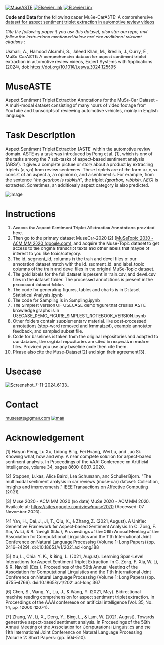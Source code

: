 [![MuseASTE](https://img.shields.io/badge/MuseASTE-blueviolet?logo=https%3A%2F%2Favatars.githubusercontent.com%2Fu%2F77707590%3Fv%3D4&logoColor=blueviolet&label=Github&color=blueviolet
)](https://github.com/AtiUsm/MuseASTE/tree/main)
[![ElsevierLink](https://img.shields.io/badge/Page-green?style=plastic&logoColor=greem&label=Elsevier&color=green
)](https://www.sciencedirect.com/science/article/pii/S0957417424025624)
[![ElsevierLink](https://img.shields.io/badge/PDF-red?style=plastic&logoColor=red&label=Elsevier&color=red
)](https://www.sciencedirect.com/science/article/pii/S0957417424025624/pdfft?md5=0709c2b02ab9ad74d5e277aa4fe2d7d8&pid=1-s2.0-S0957417424025624-main.pdf)



**Code and Data** for the following paper  [MuSe-CarASTE: A comprehensive dataset for aspect sentiment triplet extraction in automotive review videos](https://doi.org/10.1016/j.eswa.2024.125695) 

*Cite the following paper if you use this dataset, also star our repo, and follow the instructions mentioned below and cite additional relevant citations :*

Usmani, A., Hamood Alsamhi, S., Jaleed Khan, M., Breslin, J., Curry, E., MuSe-CarASTE: A comprehensive dataset for aspect sentiment triplet extraction in automotive review videos, Expert Systems with Applications (2024), doi: https://doi.org/10.1016/j.eswa.2024.125695

# MuseASTE
Aspect Sentiment Triplet Extraction Annotations for the MuSe-Car Dataset - A multi-modal dataset consisting of many hours of video footage from YouTube and transcripts of reviewing automotive vehicles, mainly in English language. 

# Task Description
Aspect Sentiment Triplet Extraction (ASTE) within the automotive review domain. ASTE as a task was introduced by Peng et al. [1], which is one of the tasks among the 7 sub-tasks of aspect-based sentiment analysis (ABSA). It gives a complete picture or story about a product by extracting triplets (a,s,o) from review sentences. These triplets are of the form <a,o,s> consist of an aspect a, an opinion o, and a sentiment s.   For example, from the sentence *“the gearbox is rubbish”*, the triplet *(gearbox, rubbish, NEG)* is extracted. Sometimes, an additionaly aspect category is also predicted.

![image](https://github.com/user-attachments/assets/f0fa7462-cb25-4ec4-8e26-9c075661a058)

# Instructions
1.	Access the Aspect Sentiment Triplet AExtraction Annotations provided here.
2.	Then go to the primary dataset MuseCar-2020 [2] ([MuSeTopic 2020 - ACM MM 2020 (google.com)](https://sites.google.com/view/muse2020/challenge/get-data?authuser=0), and acquire the Muse-Topic dataset to get access to the original transcript texts and other labels that maybe of interest to you like topic/category.
3.	The id, segment_id, columns in the train and devel files of our annotation dataset match with the id, segment_id, and label_topic columns of  the train and devel files in the original MuSe-Topic dataset.
4.	The gold labels for the full dataset is present in train.csv, and devel.csv files in the dataset folder. The processed annotations is present in the processed dataset folder.
5.	The code for generating figures, tables and charts is in Dataset Statistical Analysis.ipynb
6.	The code for Sampling is in Sampling.ipynb
7.	The Simplest version OF USECASE demo figure that creates ASTE knowledge graphs is in USECASE_DEMO_FIGURE_SIMPLEST_NOTEBOOK_VERSION.ipynb
8.	Other folders contain supplementary material, like post-processed annotations (stop-word removed and lemmaized), example annotator feedback, and sampled subset file.
9.	Code for baselines is taken from the original repositories and adapted to our datatset, the orginial repositories are cited in respective readme files. Provided you use any baseline code then cite them.
10.	Please also cite the Muse-Dataset[2] and sign their agreement[3].


# Usecase

![Screenshot_7-11-2024_6133_](https://github.com/user-attachments/assets/e5464294-606d-43fd-b64b-8bbe8204c61a)

# Contact
museaste@gmail.com
[![mail](https://github.com/user-attachments/assets/16a603cf-0e51-450a-9e79-07147f26ceb8)
](mailto:museaste@gmail.com) 

#  Acknowledgement
[1] Haiyun Peng, Lu Xu, Lidong Bing, Fei Huang, Wei Lu, and Luo Si. Knowing what, how and why: A near complete solution for aspect-based sentiment analysis. In Proceedings of the AAAI Conference on Artificial Intelligence, volume 34, pages 8600–8607, 2020.

[2] Stappen, Lukas, Alice Baird, Lea Schumann, and Schuller Bjorn. "The multimodal sentiment analysis in car reviews (muse-car) dataset: Collection, insights and improvements." IEEE Transactions on Affective Computing (2021).

[3] Muse 2020 - ACM MM 2020 (no date) MuSe 2020 - ACM MM 2020. Available at: https://sites.google.com/view/muse2020 (Accessed: 07 November 2023).

[4] Yan, H., Dai, J., Ji, T., Qiu, X., & Zhang, Z. (2021, August). A Unified Generative Framework for Aspect-based Sentiment Analysis. In C. Zong, F. Xia, W. Li, & R. Navigli (Eds.), Proceedings of the 59th Annual Meeting of the Association for Computational Linguistics and the 11th International Joint Conference on Natural Language Processing (Volume 1: Long Papers) (pp. 2416–2429). doi:10.18653/v1/2021.acl-long.188

[5] Xu, L., Chia, Y. K., & Bing, L. (2021, August). Learning Span-Level Interactions for Aspect Sentiment Triplet Extraction. In C. Zong, F. Xia, W. Li, & R. Navigli (Eds.), Proceedings of the 59th Annual Meeting of the Association for Computational Linguistics and the 11th International Joint Conference on Natural Language Processing (Volume 1: Long Papers) (pp. 4755–4766). doi:10.18653/v1/2021.acl-long.367

[6] Chen, S., Wang, Y., Liu, J., & Wang, Y. (2021, May). Bidirectional machine reading comprehension for aspect sentiment triplet extraction. In Proceedings of the AAAI conference on artificial intelligence (Vol. 35, No. 14, pp. 12666-12674).

[7] Zhang, W., Li, X., Deng, Y., Bing, L., & Lam, W. (2021, August). Towards generative aspect-based sentiment analysis. In Proceedings of the 59th Annual Meeting of the Association for Computational Linguistics and the 11th International Joint Conference on Natural Language Processing (Volume 2: Short Papers) (pp. 504-510).

